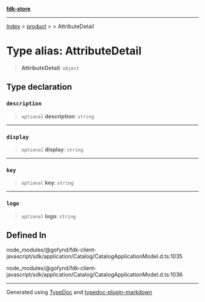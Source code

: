 [**fdk-store**](../../../README.md)
***

[Index](../../../API.md) > [product](../../README.md) > [<internal>](../README.md) > AttributeDetail

# Type alias: AttributeDetail

> **AttributeDetail**: `object`

## Type declaration

### `description`

> `optional` **description**: `string`

***

### `display`

> `optional` **display**: `string`

***

### `key`

> `optional` **key**: `string`

***

### `logo`

> `optional` **logo**: `string`

## Defined In

node\_modules/@gofynd/fdk-client-javascript/sdk/application/Catalog/CatalogApplicationModel.d.ts:1035

node\_modules/@gofynd/fdk-client-javascript/sdk/application/Catalog/CatalogApplicationModel.d.ts:1036

***
Generated using [TypeDoc](https://typedoc.org/) and [typedoc-plugin-markdown](https://www.npmjs.com/package/typedoc-plugin-markdown)
